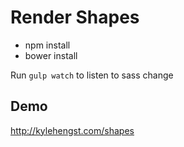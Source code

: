 # Render Shapes

- npm install
- bower install

Run ```gulp watch``` to listen to sass change

## Demo

http://kylehengst.com/shapes